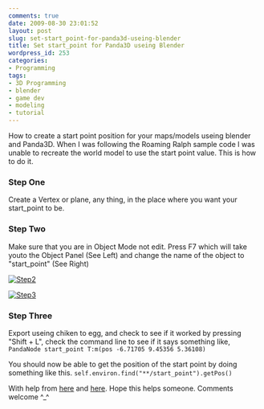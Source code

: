 ```yaml
---
comments: true
date: 2009-08-30 23:01:52
layout: post
slug: set-start_point-for-panda3d-useing-blender
title: Set start_point for Panda3D useing Blender
wordpress_id: 253
categories:
- Programming
tags:
- 3D Programming
- blender
- game dev
- modeling
- tutorial
---
```


How to create a start point position for your maps/models useing blender and Panda3D.  When I was following the Roaming Ralph sample code I was unable to recreate the world model to use the start point value.  This is how to do it.

### Step One
Create a Vertex or plane, any thing, in the place where you want your start_point to be.

### Step Two
Make sure that you are in Object Mode not edit.  Press F7 which will take youto the Object Panel (See Left) and change the name of the object to "start_point" (See Right)

[![Step2](http://www.nationpigeon.com/wordpress/wp-content/uploads/2009/08/Step2.png)](http://www.nationpigeon.com/wordpress/wp-content/uploads/2009/08/Step2.png)

[![Step3](http://www.nationpigeon.com/wordpress/wp-content/uploads/2009/08/Step3.png)](http://www.nationpigeon.com/wordpress/wp-content/uploads/2009/08/Step3.png)

### Step Three
Export useing chiken to egg, and check to see if it worked by pressing "Shift + L", check the command line to see if it says something like,        `PandaNode start_point T:m(pos -6.71705 9.45356 5.36108)`

You should now be able to get the position of the start point by doing something like this. `self.environ.find("**/start_point").getPos()`

With help from [here](http://www.panda3d.org/phpbb2/viewtopic.php?t=3385&start=0&postdays=0&postorder=asc&highlight=startpoint) and [here](http://www.panda3d.org/phpbb2/viewtopic.php?t=4274&highlight=startpoint). Hope this helps someone. Comments welcome ^_^
